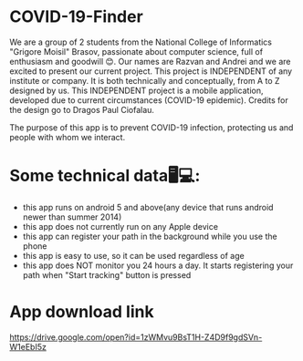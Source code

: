 # COVID-19-Finder
We are a group of 2 students from the National College of Informatics "Grigore Moisil" Brasov, passionate about computer science, full of enthusiasm and goodwill 😊.
Our names are Razvan and Andrei and we are excited to present our current project.
This project is INDEPENDENT of any institute or company. It is both technically and conceptually, from A to Z designed by us.
This INDEPENDENT project is a mobile application, developed due to current circumstances (COVID-19 epidemic).
Credits for the design go to Dragos Paul Ciofalau.

The purpose of this app is to prevent COVID-19 infection, protecting us and people with whom we interact.
# Some technical data🖥️💻:
- this app runs on android 5 and above(any device that runs android newer than summer 2014)
- this app does not currently run on any Apple device
- this app can register your path in the background while you use the phone
- this app is easy to use, so it can be used regardless of age
- this app does NOT monitor you 24 hours a day. It starts registering your path when "Start tracking" button is pressed

# App download link
https://drive.google.com/open?id=1zWMvu9BsT1H-Z4D9f9gdSVn-W1eEbI5z
